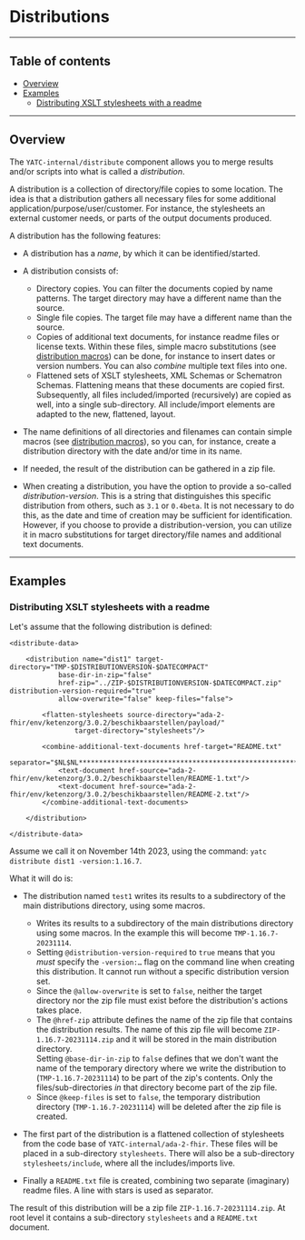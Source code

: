 # <a name="distributions-description"/>Distributions

-----

## Table of contents

* [Overview](#section-anchor-1)
* [Examples](#section-anchor-2)
  * [Distributing XSLT stylesheets with a readme](#section-anchor-2-1)


-----

## <a name="section-anchor-1"/>Overview

The `YATC-internal/distribute` component allows you to merge results and/or scripts into what is called a *distribution*.

A distribution is a collection of directory/file copies to some location. The idea is that a distribution gathers all necessary files for some additional  application/purpose/user/customer. For instance, the stylesheets an external customer needs, or parts of the output documents produced. 

A distribution has the following features:

* A distribution has a *name*, by which it can be identified/started.
* A distribution consists of:
  * Directory copies. You can filter the documents copied by name patterns. The target directory may have a different name than the source.
  * Single file copies. The target file may have a different name than the source.
  * Copies of additional text documents, for instance readme files or license texts. Within these files, simple macro substitutions (see [distribution macros](data-format-reference.md#distribution-macros)) can be done, for instance to insert dates or version numbers. You can also *combine* multiple text files into one.
  * Flattened sets of XSLT stylesheets, XML Schemas or Schematron Schemas. Flattening means that these documents are copied first. Subsequently, all files included/imported (recursively) are copied as well, into a single sub-directory. All include/import elements are adapted to the new, flattened, layout.

* The name definitions of all directories and filenames can contain simple macros (see [distribution macros](data-format-reference.md#distribution-macros)), so you can, for instance, create a distribution directory with the date and/or time in its name.
* If needed, the result of the distribution can be gathered in a zip file.
* When creating a distribution, you have the option to provide a so-called *distribution-version*. This is a string that distinguishes this specific distribution from others, such as `3.1` or `0.4beta`. It is not necessary to do this, as the date and time of creation may be sufficient for identification. However, if you choose to provide a distribution-version, you can utilize it in macro substitutions for target directory/file names and additional text documents.

-----

## <a name="section-anchor-2"/>Examples

### <a name="section-anchor-2-1"/>Distributing XSLT stylesheets with a readme

Let's assume that the following distribution is defined:

```
<distribute-data>
        
    <distribution name="dist1" target-directory="TMP-$DISTRIBUTIONVERSION-$DATECOMPACT"  
            base-dir-in-zip="false" 
            href-zip="../ZIP-$DISTRIBUTIONVERSION-$DATECOMPACT.zip" distribution-version-required="true" 
            allow-overwrite="false" keep-files="false">
        
        <flatten-stylesheets source-directory="ada-2-fhir/env/ketenzorg/3.0.2/beschikbaarstellen/payload/" 
                target-directory="stylesheets"/>
        
        <combine-additional-text-documents href-target="README.txt" 
                separator="$NL$NL*******************************************************$NL$NL">
            <text-document href-source="ada-2-fhir/env/ketenzorg/3.0.2/beschikbaarstellen/README-1.txt"/>
            <text-document href-source="ada-2-fhir/env/ketenzorg/3.0.2/beschikbaarstellen/README-2.txt"/>
        </combine-additional-text-documents>
        
    </distribution>

</distribute-data>
```

Assume we call it on November 14th 2023, using the command: `yatc distribute dist1 -version:1.16.7`.

What it will do is:

* The distribution named `test1` writes its results to a subdirectory of the main distributions directory, using some macros.
  * Writes its results to a subdirectory of the main distributions directory using some macros. In the example this will become `TMP-1.16.7-20231114`.
  * Setting `@distribution-version-required` to `true` means that you *must* specify the `-version:…` flag on the command line when creating this distribution. It cannot run without a specific distribution version set.
  * Since the `@allow-overwrite` is set to `false`, neither the target directory nor the zip file must exist before the distribution's actions takes place.
  * The `@href-zip` attribute defines the name of the zip file that contains the distribution results. The name of this zip file will become `ZIP-1.16.7-20231114.zip` and it will be stored in the main distribution directory.<br/>Setting `@base-dir-in-zip` to `false` defines that we don't want the name of the temporary directory where we write the distribution to (`TMP-1.16.7-20231114`) to be part of the zip's contents. Only the files/sub-directories *in* that directory become part of the zip file.
  * Since `@keep-files` is set to `false`, the temporary distribution directory (`TMP-1.16.7-20231114`) will be deleted after the zip file is created.

* The first part of the distribution is a flattened collection of stylesheets from the code base of `YATC-internal/ada-2-fhir`. These files will be placed in a sub-directory `stylesheets`. There will also be a sub-directory `stylesheets/include`, where all the includes/imports live.
* Finally a `README.txt` file is created, combining two separate (imaginary) readme files. A line with stars is used as separator.

The result of this distribution will be a zip file `ZIP-1.16.7-20231114.zip`. At root level it contains a sub-directory `stylesheets` and a `README.txt` document.

